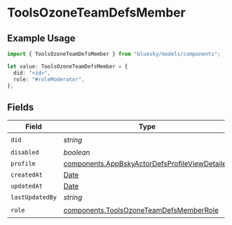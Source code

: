 # ToolsOzoneTeamDefsMember

## Example Usage

```typescript
import { ToolsOzoneTeamDefsMember } from "bluesky/models/components";

let value: ToolsOzoneTeamDefsMember = {
  did: "<id>",
  role: "#roleModerator",
};
```

## Fields

| Field                                                                                                            | Type                                                                                                             | Required                                                                                                         | Description                                                                                                      |
| ---------------------------------------------------------------------------------------------------------------- | ---------------------------------------------------------------------------------------------------------------- | ---------------------------------------------------------------------------------------------------------------- | ---------------------------------------------------------------------------------------------------------------- |
| `did`                                                                                                            | *string*                                                                                                         | :heavy_check_mark:                                                                                               | N/A                                                                                                              |
| `disabled`                                                                                                       | *boolean*                                                                                                        | :heavy_minus_sign:                                                                                               | N/A                                                                                                              |
| `profile`                                                                                                        | [components.AppBskyActorDefsProfileViewDetailed](../../models/components/appbskyactordefsprofileviewdetailed.md) | :heavy_minus_sign:                                                                                               | N/A                                                                                                              |
| `createdAt`                                                                                                      | [Date](https://developer.mozilla.org/en-US/docs/Web/JavaScript/Reference/Global_Objects/Date)                    | :heavy_minus_sign:                                                                                               | N/A                                                                                                              |
| `updatedAt`                                                                                                      | [Date](https://developer.mozilla.org/en-US/docs/Web/JavaScript/Reference/Global_Objects/Date)                    | :heavy_minus_sign:                                                                                               | N/A                                                                                                              |
| `lastUpdatedBy`                                                                                                  | *string*                                                                                                         | :heavy_minus_sign:                                                                                               | N/A                                                                                                              |
| `role`                                                                                                           | [components.ToolsOzoneTeamDefsMemberRole](../../models/components/toolsozoneteamdefsmemberrole.md)               | :heavy_check_mark:                                                                                               | N/A                                                                                                              |